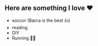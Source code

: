 ## Here are something I love :heart:
- soccor (Barca is the best :+1:)
- reading
- DIY
- Running :running_man: 
